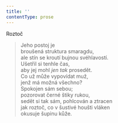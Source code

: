```yaml
---
title: ''
contentType: prose
---
```


Roztoč

> Jeho postoj je  
> broušená struktura smaragdu,  
> ale stín se kroutí bujnou svéhlavostí.  
> Ušetřil si tenhle čas,  
> aby jej mohl _jen tak_ prosedět.  
> Co už může vypovídat muž,  
> jenž má možná všechno?  
> Spokojen sám sebou;  
> pozorovat černé štiky rukou,  
> sedět si tak sám, pohlcován a ztracen  
> jak roztoč, co v šustivé houšti vláken  
> okusuje šupinu kůže.
